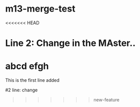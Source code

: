 # m13-merge-test

<<<<<<< HEAD
# Line 2: Change in the MAster..
abcd
efgh
=======
This is the first line added

#2 line: change
>>>>>>> new-feature
